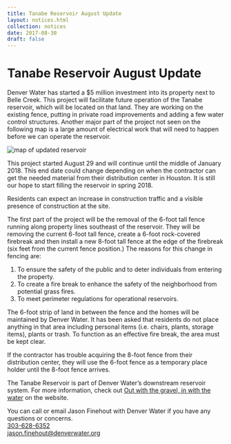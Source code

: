 ```yaml
---
title: Tanabe Reservoir August Update
layout: notices.html
collection: notices
date: 2017-08-30
draft: false
---
```

# Tanabe Reservoir August Update

Denver Water has started a $5 million investment into its property next to Belle Creek. This project will facilitate future operation of the Tanabe reservoir, which will be located on that land. They are working on the existing fence, putting in private road improvements and adding a few water control structures. Another major part of the project not seen on the following map is a large amount of electrical work that will need to happen before we can operate the reservoir.

![map of updated reservoir](/assets/notices/2017-02-15-TanabeReservoirMap.jpg)
 
This project started August 29 and will continue until the middle of January 2018. This end date could change depending on when the contractor can get the needed material from their distribution center in Houston. It is still our hope to start filling the reservoir in spring 2018.
 
Residents can expect an increase in construction traffic and a visible presence of construction at the site.
 
The first part of the project will be the removal of the 6-foot tall fence running along property lines southeast of the reservoir. They will be removing the current 6-foot tall fence, create a 6-foot rock-covered firebreak and then install a new 8-foot tall fence at the edge of the firebreak (six feet from the current fence position.) The reasons for this change in fencing are:
1) To ensure the safety of the public and to deter individuals from entering the property.
2) To create a fire break to enhance the safety of the neighborhood from potential grass fires.
3) To meet perimeter regulations for operational reservoirs.
 
The 6-foot strip of land in between the fence and the homes will be maintained by Denver Water. It has been asked that residents do not place anything in that area including personal items (i.e. chairs, plants, storage items), plants or trash. To function as an effective fire break, the area must be kept clear.
 
If the contractor has trouble acquiring the 8-foot fence from their distribution center, they will use the 6-foot fence as a temporary place holder until the 8-foot fence arrives.
 
The Tanabe Reservoir is part of Denver Water’s downstream reservoir system. For more information, check out <a href="https://denverwatertap.org/2017/08/30/out-with-the-gravel-in-with-the-water/" target="_blank">Out with the gravel, in with the water</a> on the website.

You can call or email Jason Finehout with Denver Water if you have any questions or concerns.<br />
<a href="tel:+13036286352">303-628-6352</a><br />
<a href="mailto:jason.finehout@denverwater.org" target="_blank">jason.finehout@denverwater.org</a>
